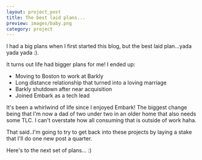 ```yaml
---
layout: project_post
title: The best laid plans...
preview: images/baby.png
category: project
---
```


I had a big plans when I first started this blog, but the best laid plan...yada yada yada :).

It turns out life had bigger plans for me! I ended up:
- Moving to Boston to work at Barkly
- Long distance relationship that turned into a loving marriage
- Barkly shutdown after near acquisition
- Joined Embark as a tech lead 

It's been a whirlwind of life since I enjoyed Embark! The biggest change being that I'm now a dad of two under two in an older home that also needs some TLC. I can't overstate how all consuming that is outside of work haha.

That said..I'm going to try to get back into these projects by laying a stake that I'll do one new post a quarter. 

Here's to the next set of plans... :)
